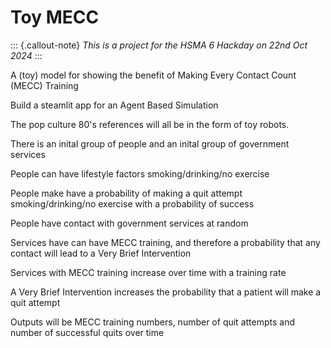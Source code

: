 # Toy MECC

::: {.callout-note}
*This is a project for the HSMA 6 Hackday on 22nd Oct 2024*
:::

A (toy) model for showing the benefit of Making Every Contact Count (MECC) Training

Build a steamlit app for an Agent Based Simulation

The pop culture 80's references will all be in the form of toy robots.

There is an inital group of people and an inital group of government services

People can have lifestyle factors smoking/drinking/no exercise

People make have a probability of making a quit attempt smoking/drinking/no exercise with a probability of success

People have contact with government services at random

Services have can have MECC training, and therefore a probability that any contact will lead to a Very Brief Intervention

Services with MECC training increase over time with a training rate

A Very Brief Intervention increases the probability that a patient will make a quit attempt

Outputs will be MECC training numbers, number of quit attempts and number of successful quits over time